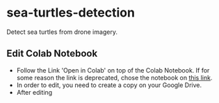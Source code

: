 # sea-turtles-detection
Detect sea turtles from drone imagery.

## Edit Colab Notebook

* Follow the Link 'Open in Colab' on top of the Colab Notebook. If for some reason the link is deprecated, chose the notebook on [this link](https://colab.research.google.com/github/gab-es21/sea-turtles-detection/).
* In order to edit, you need to create a copy on your Google Drive.
* After editing 